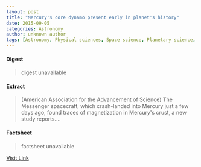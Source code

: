 ```yaml
---
layout: post
title: "Mercury's core dynamo present early in planet's history"
date: 2015-09-05
categories: Astronomy
author: unknown author
tags: [Astronomy, Physical sciences, Space science, Planetary science, Outer space, Science and technology, Science]
---
```



#### Digest
>digest unavailable

#### Extract
>(American Association for the Advancement of Science) The Messenger spacecraft, which crash-landed into Mercury just a few days ago, found traces of magnetization in Mercury's crust, a new study reports....

#### Factsheet
>factsheet unavailable

[Visit Link](http://www.eurekalert.org/pub_releases/2015-05/aaft-mcd051315.php)


